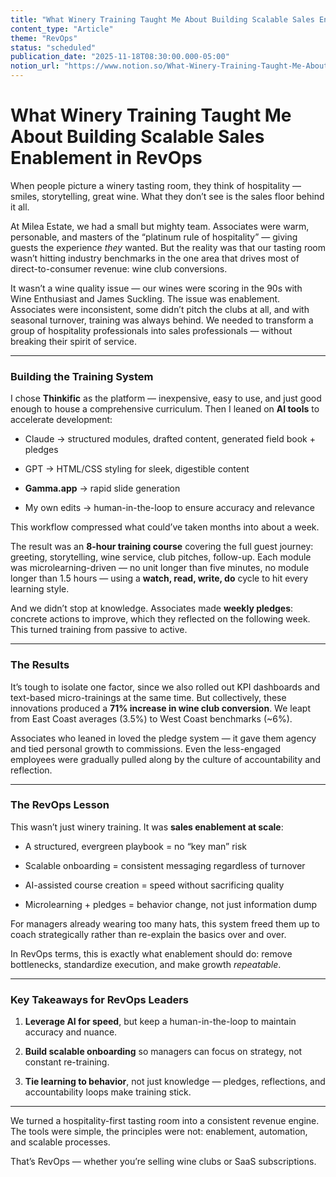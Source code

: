 ```yaml
---
title: "What Winery Training Taught Me About Building Scalable Sales Enablement in RevOps"
content_type: "Article"
theme: "RevOps"
status: "scheduled"
publication_date: "2025-11-18T08:30:00.000-05:00"
notion_url: "https://www.notion.so/What-Winery-Training-Taught-Me-About-Building-Scalable-Sales-Enablement-in-RevOps-2616c0597673806d9348ceac675f97ca"
---
```


# What Winery Training Taught Me About Building Scalable Sales Enablement in RevOps

When people picture a winery tasting room, they think of hospitality — smiles, storytelling, great wine. What they don’t see is the sales floor behind it all.

At Milea Estate, we had a small but mighty team. Associates were warm, personable, and masters of the “platinum rule of hospitality” — giving guests the experience *they* wanted. But the reality was that our tasting room wasn’t hitting industry benchmarks in the one area that drives most of direct-to-consumer revenue: wine club conversions.

It wasn’t a wine quality issue — our wines were scoring in the 90s with Wine Enthusiast and James Suckling. The issue was enablement. Associates were inconsistent, some didn’t pitch the clubs at all, and with seasonal turnover, training was always behind. We needed to transform a group of hospitality professionals into sales professionals — without breaking their spirit of service.

---

### **Building the Training System**

I chose **Thinkific** as the platform — inexpensive, easy to use, and just good enough to house a comprehensive curriculum. Then I leaned on **AI tools** to accelerate development:

- Claude → structured modules, drafted content, generated field book + pledges

- GPT → HTML/CSS styling for sleek, digestible content

- **Gamma.app** → rapid slide generation

- My own edits → human-in-the-loop to ensure accuracy and relevance

This workflow compressed what could’ve taken months into about a week.

The result was an **8-hour training course** covering the full guest journey: greeting, storytelling, wine service, club pitches, follow-up. Each module was microlearning-driven — no unit longer than five minutes, no module longer than 1.5 hours — using a **watch, read, write, do** cycle to hit every learning style.

And we didn’t stop at knowledge. Associates made **weekly pledges**: concrete actions to improve, which they reflected on the following week. This turned training from passive to active.

---

### **The Results**

It’s tough to isolate one factor, since we also rolled out KPI dashboards and text-based micro-trainings at the same time. But collectively, these innovations produced a **71% increase in wine club conversion**. We leapt from East Coast averages (3.5%) to West Coast benchmarks (~6%).

Associates who leaned in loved the pledge system — it gave them agency and tied personal growth to commissions. Even the less-engaged employees were gradually pulled along by the culture of accountability and reflection.

---

### **The RevOps Lesson**

This wasn’t just winery training. It was **sales enablement at scale**:

- A structured, evergreen playbook = no “key man” risk

- Scalable onboarding = consistent messaging regardless of turnover

- AI-assisted course creation = speed without sacrificing quality

- Microlearning + pledges = behavior change, not just information dump

For managers already wearing too many hats, this system freed them up to coach strategically rather than re-explain the basics over and over.

In RevOps terms, this is exactly what enablement should do: remove bottlenecks, standardize execution, and make growth *repeatable*.

---

### **Key Takeaways for RevOps Leaders**

1. **Leverage AI for speed**, but keep a human-in-the-loop to maintain accuracy and nuance.

1. **Build scalable onboarding** so managers can focus on strategy, not constant re-training.

1. **Tie learning to behavior**, not just knowledge — pledges, reflections, and accountability loops make training stick.

---

We turned a hospitality-first tasting room into a consistent revenue engine. The tools were simple, the principles were not: enablement, automation, and scalable processes.

That’s RevOps — whether you’re selling wine clubs or SaaS subscriptions.

